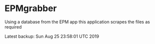 # EPMgrabber
Using a database from the EPM app this application scrapes the files as required


Latest backup: Sun Aug 25 23:58:01 UTC 2019
